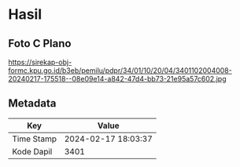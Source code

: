 # Hasil

## Foto C Plano

https://sirekap-obj-formc.kpu.go.id/b3eb/pemilu/pdpr/34/01/10/20/04/3401102004008-20240217-175518--08e09e14-a842-47d4-bb73-21e95a57c602.jpg


## Metadata

| Key        | Value               |
| ---------- | ------------------- |
| Time Stamp | 2024-02-17 18:03:37 |
| Kode Dapil | 3401                |



